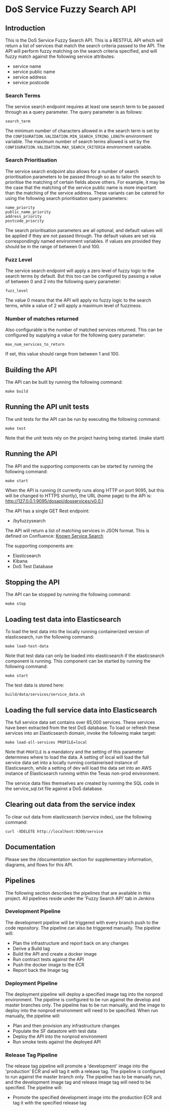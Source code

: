 # DoS Service Fuzzy Search API

## Introduction

This is the DoS Service Fuzzy Search API. This is a RESTFUL API which will return a list of services that match the search criteria passed to the API. The API will perform fuzzy matching on the search criteria specified, and will fuzzy match against the following service attributes:

- service name
- service public name
- service address
- service postcode

### Search Terms

The service search endpoint requires at least one search term to be passed through as a query parameter. The query parameter is as follows:

    search_term

The minimum number of characters allowed in a the search term is set by the `CONFIGURATION.VALIDATION.MIN_SEARCH_STRING_LENGTH` environment variable. The maximum number of search terms allowed is set by the `CONFIGURATION.VALIDATION.MAX_SEARCH_CRITERIA` environment variable.

### Search Prioritisation

The service search endpoint also allows for a number of search prioritisation parameters to be passed through so as to tailor the search to prioritise the matching of certain fields above others. For example, it may be the case that the matching of the service public name is more important than the matching of the service address. These variants can be catered for using the following search prioritisation query parameters:

    name_priority
    public_name_priority
    address_priority
    postcode_priority

The search prioritisation parameters are all optional, and default values will be applied if they are not passed through. The default values are set via correspondingly named environment variables. If values are provided they should be in the range of between 0 and 100.

### Fuzz Level

The service search endpoint will apply a zero level of fuzzy logic to the search terms by default. But this too can be configured by passing a value of between 0 and 2 into the following query parameter:

    fuzz_level

The value 0 means that the API will apply no fuzzy logic to the search terms, while a value of 2 will apply a maximum level of fuzziness.

### Number of matches returned

Also configurable is the number of matched services returned. This can be configured by supplying a value for the following query parameter:

    max_num_services_to_return

If set, this value should range from between 1 and 100.

## Building the API

The API can be built by running the following command:

    make build

## Running the API unit tests

The unit tests for the API can be run by executing the following command:

    make test

Note that the unit tests rely on the project having being started. (make start)

## Running the API

The API and the supporting components can be started by running the following command:

    make start

When the API is running (it currently runs along HTTP on port 9095, but this will be changed to HTTPS shortly), the URL (home page) to the API is: http://127.0.0.1:9095/dosapi/dosservices/v0.0.1

The API has a single GET Rest endpoint:

- /byfuzzysearch

The API will return a list of matching services in JSON format. This is defined on Confluence: [Known Service Search](https://nhsd-confluence.digital.nhs.uk/display/SFDEV/Known+Service+Search)

The supporting components are:

- Elasticsearch
- Kibana
- DoS Test Database

## Stopping the API

The API can be stopped by running the following command:

    make stop

## Loading test data into Elasticsearch

To load the test data into the locally running containerized version of elasticsearch, run the following command:

    make load-test-data

Note that test data can only be loaded into elasticsearch if the elasticsearch component is running. This component can be started by running the following command:

    make start

The test data is stored here:

    build/data/services/service_data.sh

## Loading the full service data into Elasticsearch

The full service data set contains over 65,000 services. These services have been extracted from the test DoS database. To load or refresh these services into an Elasticsearch domain, invoke the following make target:

    make load-all-services PROFILE=local

Note that `PROFILE` is a mandatory and the setting of this parameter determines where to load the data. A setting of local will load the full service data set into a locally running containerised instance of Elasticsearch, while a setting of dev will load the data set into an AWS instance of Elasticsearch running within the Texas non-prod environment.

The service data files themselves are created by running the SQL code in the service_sql.txt file against a DoS database.

## Clearing out data from the service index

To clear out data from elasticsearch (service index), use the following command:

    curl -XDELETE http://localhost:9200/service

## Documentation

Please see the /documentation section for supplementary information, diagrams, and flows for this API.

## Pipelines

The following section describes the pipelines that are available in this project. All pipelines reside under the 'Fuzzy Search API' tab in Jenkins

### Development Pipeline

The development pipeline will be triggered with every branch push to the code repository. The pipeline can also be triggered manually. The pipeline will:

- Plan the infrastructure and report back on any changes
- Derive a Build tag
- Build the API and create a docker image
- Run contract tests against the API
- Push the docker image to the ECR
- Report back the Image tag

### Deployment Pipeline

The deployment pipeline will deploy a specified image tag into the nonprod environment. The pipeline is configured to be run against the develop and master branches only. The pipeline has to be run manually, and the image to deploy into the nonprod environment will need to be specified. When run manually, the pipeline will:

- Plan and then provision any infrastructure changes
- Populate the SF datastore with test data
- Deploy the API into the nonprod environment
- Run smoke tests against the deployed API

### Release Tag Pipeline

The release tag pipeline will promote a 'development' image into the 'production' ECR and will tag it with a release tag. The pipeline is configured to run against the master branch only. The pipeline has to be manually run, and the development image tag and release image tag will need to be specified. The pipeline will:

- Promote the specified development image into the production ECR and tag it with the specified release tag
